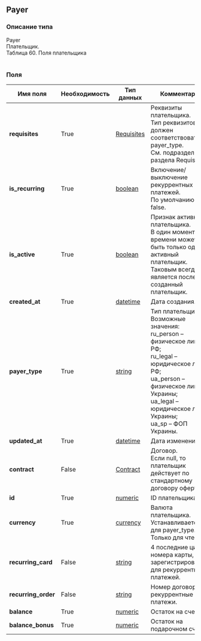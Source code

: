 
## Payer

### Описание типа
Payer<br/>Плательщик.<br/>Таблица 60. Поля плательщика<br/><br/>
### Поля

| Имя поля | Необходимость | Тип данных | Комментарий |
|---|---|---|---|
|**requisites**|True|[Requisites](/docs/types/Requisites.md)|Реквизиты плательщика.<br/>Тип реквизитов должен соответствовать payer_type.<br/>См. подразделы раздела Requisites.<br/>|
|**is_recurring**|True|[boolean](/docs/types/boolean.md)|Включение/выключение рекуррентных платежей.<br/>По умолчанию – false.<br/>|
|**is_active**|True|[boolean](/docs/types/boolean.md)|Признак активного плательщика.<br/>В один момент времени может быть только один активный плательщик. Таковым всегда является последний созданный плательщик.<br/>|
|**created_at**|True|[datetime](/docs/types/datetime.md)|Дата создания.<br/>|
|**payer_type**|True|[string](/docs/types/string.md)|Тип плательщика.<br/>Возможные значения:<br/>ru_person – физическое лицо РФ;<br/>ru_legal – юридическое лицо РФ;<br/>ua_person – физическое лицо Украины;<br/>ua_legal – юридическое лицо Украины;<br/>ua_sp – ФОП Украины.<br/>|
|**updated_at**|True|[datetime](/docs/types/datetime.md)|Дата изменения.<br/>|
|**contract**|False|[Contract](/docs/types/Contract.md)|Договор.<br/>Если null, то плательщик действует по стандартному договору оферты.<br/>|
|**id**|True|[numeric](/docs/types/numeric.md)|ID плательщика.<br/>|
|**currency**|True|[currency](/docs/types/currency.md)|Валюта плательщика.<br/>Устанавливается для payer_type. Только для чтения.<br/>|
|**recurring_card**|False|[string](/docs/types/string.md)|4 последние цифры номера карты, зарегистрированной для рекуррентных платежей.<br/>|
|**recurring_order**|False|[string](/docs/types/string.md)|Номер договора на рекуррентные платежи.<br/>|
|**balance**|True|[numeric](/docs/types/numeric.md)|Остаток на cчете.<br/>|
|**balance_bonus**|True|[numeric](/docs/types/numeric.md)|Остаток на подарочном счете.<br/>|

